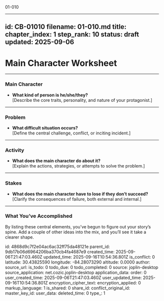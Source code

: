 01-010

---
id: CB-01010
filename: 01-010.md
title: 
chapter_index: 1
step_rank: 10
status: draft
updated: 2025-09-06
---
# Main Character Worksheet

---

### **Main Character**
- **What kind of person is he/she/they?**  
  [Describe the core traits, personality, and nature of your protagonist.]

---

### **Problem**
- **What difficult situation occurs?**  
  [Define the central challenge, conflict, or inciting incident.]

---

### **Activity**
- **What does the main character do about it?**  
  [Explain the actions, strategies, or attempts to solve the problem.]

---

### **Stakes**
- **What does the main character have to lose if they don’t succeed?**  
  [Clarify the consequences of failure, both external and internal.]

---

### **What You’ve Accomplished**
By listing these central elements, you’ve begun to figure out your story’s spine. Add a couple of other ideas into the mix, and you’ll see it take a clearer shape.


id: 4868d9c7f2e04ac6ac32ff75da48121e
parent_id: 9db17b06d6964206ba370cb4fa4687e9
created_time: 2025-09-06T21:47:03.460Z
updated_time: 2025-09-16T10:54:36.801Z
is_conflict: 0
latitude: 30.43825590
longitude: -84.28073290
altitude: 0.0000
author: 
source_url: 
is_todo: 0
todo_due: 0
todo_completed: 0
source: joplin-desktop
source_application: net.cozic.joplin-desktop
application_data: 
order: 0
user_created_time: 2025-09-06T21:47:03.460Z
user_updated_time: 2025-09-16T10:54:36.801Z
encryption_cipher_text: 
encryption_applied: 0
markup_language: 1
is_shared: 0
share_id: 
conflict_original_id: 
master_key_id: 
user_data: 
deleted_time: 0
type_: 1